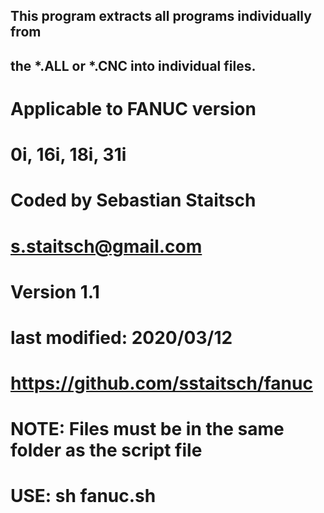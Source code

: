 ## 	This program extracts all programs individually from
##	the *.ALL or *.CNC into individual files.
#
#	Applicable to FANUC version
#		0i, 16i, 18i, 31i
#
#	Coded by Sebastian Staitsch
#	s.staitsch@gmail.com
#	Version 1.1
#	last modified: 2020/03/12
#	https://github.com/sstaitsch/fanuc
#
#	NOTE: Files must be in the same folder as the script file
#	USE: sh fanuc.sh
